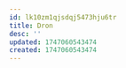 ```yaml
---
id: lk10zm1qjsdqj5473hju6tr
title: Dron
desc: ''
updated: 1747060543474
created: 1747060543474
---
```

